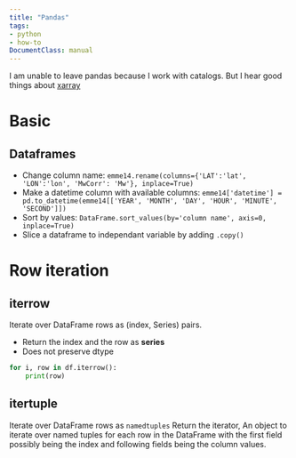 ```yaml
---
title: "Pandas"
tags:
- python
- how-to
DocumentClass: manual
---
```


I am unable to leave pandas because I work with catalogs. But I hear good things about [xarray](https://docs.xarray.dev/en/stable/)

# Basic
## Dataframes
- Change column name: `emme14.rename(columns={'LAT':'lat', 'LON':'lon', 'MwCorr': 'Mw'}, inplace=True)`
- Make a datetime column with available columns: `emme14['datetime'] = pd.to_datetime(emme14[['YEAR', 'MONTH', 'DAY', 'HOUR', 'MINUTE', 'SECOND']])`
- Sort by values: `DataFrame.sort_values(by='column name', axis=0, inplace=True)`
- Slice a dataframe to independant variable by adding `.copy()`

# Row iteration
## iterrow
Iterate over DataFrame rows as (index, Series) pairs.
- Return the index and the row as **series**
- Does not preserve dtype
```python
for i, row in df.iterrow():
	print(row)
```

## itertuple
Iterate over DataFrame rows as `namedtuples`
Return the iterator, An object to iterate over named tuples for each row in the DataFrame with the first field possibly being the index and following fields being the column values.

